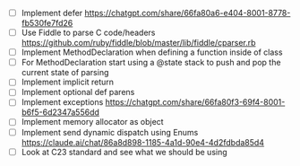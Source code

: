 - [ ] Implement defer https://chatgpt.com/share/66fa80a6-e404-8001-8778-fb530fe7fd26
- [ ] Use Fiddle to parse C code/headers https://github.com/ruby/fiddle/blob/master/lib/fiddle/cparser.rb
- [ ] Implement MethodDeclaration when defining a function inside of class
- [ ] For MethodDeclaration start using a @state stack to push and pop the current state of parsing
- [ ] Implement implicit return
- [ ] Implement optional def parens
- [ ] Implement exceptions https://chatgpt.com/share/66fa80f3-69f4-8001-b6f5-6d2347a556dd
- [ ] Implement memory allocator as object
- [ ] Implement send dynamic dispatch using Enums https://claude.ai/chat/86a8d898-1185-4a1d-90e4-4d2fdbda85d4
- [ ] Look at C23 standard and see what we should be using
